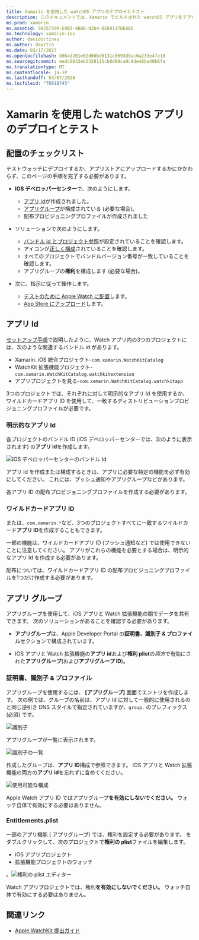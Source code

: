 ```yaml
---
title: Xamarin を使用した watchOS アプリのデプロイとテスト
description: このドキュメントでは、Xamarin でビルドされた watchOS アプリをデプロイしてテストする方法について説明します。 デプロイチェックリストを提供し、明示的およびワイルドカードアプリ Id について説明し、アプリグループについて確認します。
ms.prod: xamarin
ms.assetid: 98257399-E9B3-4BAB-9204-0E89117DEA6D
ms.technology: xamarin-ios
author: davidortinau
ms.author: daortin
ms.date: 03/17/2017
ms.openlocfilehash: b9b4d201e02d60bd6131c8693d9ac6a233e4fe10
ms.sourcegitcommit: eedc6032eb5328115cb0d99ca9c8de48be40b6fa
ms.translationtype: MT
ms.contentlocale: ja-JP
ms.lasthandoff: 03/07/2020
ms.locfileid: "78918745"
---
```

# <a name="deploying-and-testing-watchos-apps-with-xamarin"></a>Xamarin を使用した watchOS アプリのデプロイとテスト

## <a name="deployment-checklist"></a>配置のチェックリスト

テストウォッチにデプロイするか、アプリストアにアップロードするかにかかわらず、このページの手順を完了する必要があります。

- **IOS デベロッパーセンター**で、次のようにします。
  - [アプリ id](#App_IDs)が作成されました。
  - [アプリグループ](#App_Groups)が構成されている (必要な場合)。
  - 配布プロビジョニングプロファイルが作成されました

- ソリューションで次のようにします。

  - [バンドル id とプロジェクト参照](~/ios/watchos/get-started/installation.md)が設定されていることを確認します。
  - アイコンが[正しく構成](~/ios/watchos/app-fundamentals/icons.md)されていることを確認します。
  - すべてのプロジェクトでバンドルバージョン番号が一致していることを確認します。
  - アプリグループの**権利**を構成します (必要な場合)。

- 次に、指示に従って操作します。
  - [テストのために Apple Watch に配置](~/ios/watchos/deploy-test/device.md)します。
  - [App Store にアップロード](~/ios/watchos/deploy-test/appstore.md)します。

<a name="App_IDs"/>

## <a name="app-ids"></a>アプリ Id

[セットアップ手順](~/ios/watchos/get-started/installation.md)で説明したように、Watch アプリ内の3つのプロジェクトには、次のような関連するバンドル id があります。

- Xamarin. iOS 統合プロジェクト-`com.xamarin.WatchKitCatalog`
- WatchKit 拡張機能プロジェクト-`com.xamarin.WatchKitCatalog.watchkitextension`
- アプリプロジェクトを見る-`com.xamarin.WatchKitCatalog.watchkitapp`

3つのプロジェクトでは、それぞれに対して明示的なアプリ Id を使用するか、ワイルドカードアプリ ID を使用して、一致するディストリビューションプロビジョニングプロファイルが必要です。

### <a name="explicit-app-ids"></a>明示的なアプリ Id

各プロジェクトのバンドル ID (iOS デベロッパーセンターでは、次のように表示されます) の**アプリ id**を作成します。

![IOS デベロッパーセンターのバンドル Id](images/appids-specific-sml.png)

アプリ Id を作成または構成するときは、アプリに必要な特定の機能を必ず有効にしてください。 これには、プッシュ通知やアプリグループなどがあります。

各アプリ ID の配布プロビジョニングプロファイルを作成する必要があります。

### <a name="wildcard-app-id"></a>ワイルドカードアプリ ID

または、`com.xamarin.*`など、3つのプロジェクトすべてに一致するワイルドカード**アプリ ID**を作成することもできます。

一部の機能は、ワイルドカードアプリ ID (プッシュ通知など) では使用できないことに注意してください。 アプリがこれらの機能を必要とする場合は、明示的なアプリ Id を作成する必要があります。

配布については、ワイルドカードアプリ ID の配布プロビジョニングプロファイルを1つだけ作成する必要があります。

<a name="App_Groups" />

## <a name="app-groups"></a>アプリ グループ

アプリグループを使用して、iOS アプリと Watch 拡張機能の間でデータを共有できます。 次のソリューションがあることを確認する必要があります。

- **アプリグループ**は、Apple Developer Portal の**証明書、識別子 & プロファイル**セクションで構成されています。

- IOS アプリと Watch 拡張機能の**アプリ id**および**権利 plist**の*両方*で有効にされた**アプリグループ**(および**アプリグループ ID**)。

### <a name="certificates-identifiers--profiles"></a>証明書、識別子 & プロファイル

アプリグループを使用するには、 **[アプリグループ]** 画面でエントリを作成します。 次の例では、グループの名前は、アプリ Id に対して一般的に使用されるのと同じ逆引き DNS スタイルで指定されていますが、`group.` のプレフィックス (必須) です。

![識別子](images/appgroups-new-sml.png)

アプリグループが一覧に表示されます。

![識別子の一覧](images/appgroups-setup-sml.png)

作成したグループは、**アプリ ID**構成で参照できます。 IOS アプリと Watch 拡張機能の両方の**アプリ id**を忘れずに含めてください。

![使用可能な構成](images/appgroups-sml.png)

Apple Watch アプリ ID ではアプリグループ**を有効にしないでください。** ウォッチ自体で有効にする必要はありません。

### <a name="entitlementsplist"></a>Entitlements.plist

一部のアプリ機能 ( アプリグループ) では、権利を設定する必要があります。
をダブルクリックして、次のプロジェクトで**権利の plist**ファイルを編集します。

- iOS アプリプロジェクト
- 拡張機能プロジェクトのウォッチ

。![権利の plist エディター](images/entitlements-plist-sml.png)

Watch アプリプロジェクトでは、権利**を有効にしないでください。** ウォッチ自体で有効にする必要はありません。

## <a name="related-links"></a>関連リンク

- [Apple WatchKit 提出ガイド](https://developer.apple.com/app-store/watch/)
